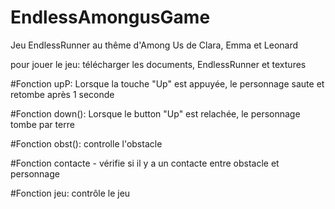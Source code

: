 # EndlessAmongusGame

Jeu EndlessRunner au thême d'Among Us de Clara, Emma et Leonard

pour jouer le jeu: télécharger les documents, EndlessRunner et textures


#Fonction upP: Lorsque la touche "Up" est appuyée, le personnage saute et retombe après 1 seconde

#Fonction down(): Lorsque le button "Up" est relachée, le personnage tombe par terre

#Fonction obst(): controlle l'obstacle

#Fonction contacte - vérifie si il y a un contacte entre obstacle et personnage

#Fonction jeu: contrôle le jeu
